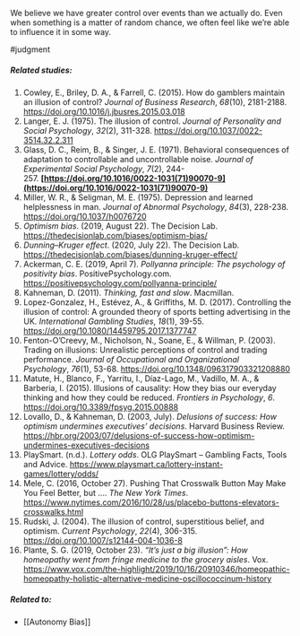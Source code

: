 We believe we have greater control over events than we actually do. Even when something is a matter of random chance, we often feel like we’re able to influence it in some way.

#judgment 

##### Related studies: 

1. Cowley, E., Briley, D. A., & Farrell, C. (2015). How do gamblers maintain an illusion of control? _Journal of Business Research_, _68_(10), 2181-2188. https://doi.org/10.1016/j.jbusres.2015.03.018
2. Langer, E. J. (1975). The illusion of control. _Journal of Personality and Social Psychology_, _32_(2), 311-328. https://doi.org/10.1037/0022-3514.32.2.311
3. Glass, D. C., Reim, B., & Singer, J. E. (1971). Behavioral consequences of adaptation to controllable and uncontrollable noise. _Journal of Experimental Social Psychology_, _7_(2), 244-257. **[https://doi.org/10.1016/0022-1031(71)90070-9](https://doi.org/10.1016/0022-1031(71)90070-9)**
4. Miller, W. R., & Seligman, M. E. (1975). Depression and learned helplessness in man. _Journal of Abnormal Psychology_, _84_(3), 228-238. https://doi.org/10.1037/h0076720
5. _Optimism bias_. (2019, August 22). The Decision Lab. https://thedecisionlab.com/biases/optimism-bias/
6. _Dunning–Kruger effect_. (2020, July 22). The Decision Lab. https://thedecisionlab.com/biases/dunning-kruger-effect/
7. Ackerman, C. E. (2019, April 7). _Pollyanna principle: The psychology of positivity bias_. PositivePsychology.com. https://positivepsychology.com/pollyanna-principle/
8. Kahneman, D. (2011). _Thinking, fast and slow_. Macmillan.
9. Lopez-Gonzalez, H., Estévez, A., & Griffiths, M. D. (2017). Controlling the illusion of control: A grounded theory of sports betting advertising in the UK. _International Gambling Studies_, _18_(1), 39-55. https://doi.org/10.1080/14459795.2017.1377747
10. Fenton-O’Creevy, M., Nicholson, N., Soane, E., & Willman, P. (2003). Trading on illusions: Unrealistic perceptions of control and trading performance. _Journal of Occupational and Organizational Psychology_, _76_(1), 53-68. https://doi.org/10.1348/096317903321208880
11. Matute, H., Blanco, F., Yarritu, I., Díaz-Lago, M., Vadillo, M. A., & Barberia, I. (2015). Illusions of causality: How they bias our everyday thinking and how they could be reduced. _Frontiers in Psychology_, _6_. https://doi.org/10.3389/fpsyg.2015.00888
12. Lovallo, D., & Kahneman, D. (2003, July). _Delusions of success: How optimism undermines executives’ decisions_. Harvard Business Review. https://hbr.org/2003/07/delusions-of-success-how-optimism-undermines-executives-decisions
13. PlaySmart. (n.d.). _Lottery odds_. OLG PlaySmart – Gambling Facts, Tools and Advice. https://www.playsmart.ca/lottery-instant-games/lottery/odds/
14. Mele, C. (2016, October 27). Pushing That Crosswalk Button May Make You Feel Better, but …. _The New York Times_. https://www.nytimes.com/2016/10/28/us/placebo-buttons-elevators-crosswalks.html
15. Rudski, J. (2004). The illusion of control, superstitious belief, and optimism. _Current Psychology_, _22_(4), 306-315. https://doi.org/10.1007/s12144-004-1036-8
16. Plante, S. G. (2019, October 23). _“It’s just a big illusion”: How homeopathy went from fringe medicine to the grocery aisles_. Vox. https://www.vox.com/the-highlight/2019/10/16/20910346/homeopathic-homeopathy-holistic-alternative-medicine-oscillococcinum-history

##### Related to:

- [[Autonomy Bias]] 